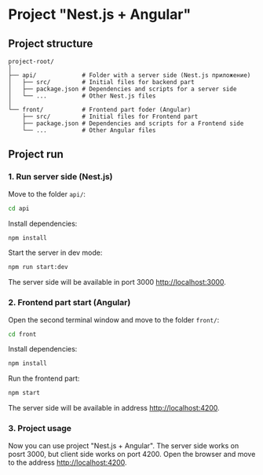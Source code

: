 # Project "Nest.js + Angular"

## Project structure

```
project-root/
│
├── api/             # Folder with a server side (Nest.js приложение)
│   ├── src/         # Initial files for backend part
│   ├── package.json # Dependencies and scripts for a server side
│   └── ...          # Other Nest.js files
│
└── front/           # Frontend part foder (Angular)
    ├── src/         # Initial files for Frontend part
    ├── package.json # Dependencies and scripts for a Frontend side
    └── ...          # Other Angular files
```

## Project run

### 1. Run server side (Nest.js)

Move to the folder `api/`:

```bash
cd api
```

Install dependencies:

```bash
npm install
```

Start the server in dev mode:

```bash
npm run start:dev
```

The server side will be available in port 3000 [http://localhost:3000](http://localhost:3000).

### 2. Frontend part start (Angular)

Open the second terminal window and move to the folder `front/`:

```bash
cd front
```

Install dependencies:

```bash
npm install
```

Run the frontend part:

```bash
npm start
```

The server side will be available in address [http://localhost:4200](http://localhost:4200).

### 3. Project usage

Now you can use project "Nest.js + Angular". The server side works on posrt 3000, but client side works on port 4200. Open the browser and move to the address  [http://localhost:4200](http://localhost:4200).
